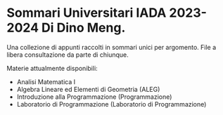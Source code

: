 # Sommari Universitari IADA 2023-2024 Di Dino Meng.
Una collezione di appunti raccolti in sommari unici per argomento.
File a libera consultazione da parte di chiunque.

Materie attualmente disponibili:
- Analisi Matematica I
- Algebra Lineare ed Elementi di Geometria (ALEG)
- Introduzione alla Programmazione (Programmazione)
- Laboratorio di Programmazione (Laboratorio di Programmazione)